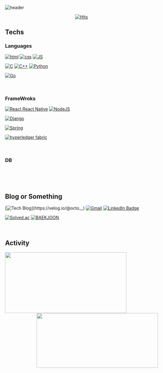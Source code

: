 

<!---
LEEBONGHAK/LEEBONGHAK is a ✨ special ✨ repository because its `README.md` (this file) appears on your GitHub profile.
You can click the Preview link to take a look at your changes.

- 👋 Hi, I’m @LEEBONGHAK
- 👀 I’m interested in ... blockchain, AR, VR, 3D Modeling, AI
- 🌱 I’m currently learning ... Python(django), C, HTML, CSS(SASS, tailwindCSS), JS(Vanilla JS, React JS), Redux
- 💞️ I’m looking to collaborate on ...
- 📫 How to reach me ... email

Here are some ideas to get you started:

- 🔭 I’m currently working on ...
- 🌱 I’m currently learning ...
- 👯 I’m looking to collaborate on ...
- 🤔 I’m looking for help with ...
- 💬 Ask me about ...
- 📫 How to reach me: ...
- 😄 Pronouns: ...
- ⚡ Fun fact: ...
--->

![header](https://capsule-render.vercel.app/api?type=waving&color=gradient&height=300&width=100%&section=header&text=LeeBongHak😀&fontSize=70)

<div align=center>
  
[![Hits](https://hits.seeyoufarm.com/api/count/incr/badge.svg?url=https%3A%2F%2Fgithub.com%2FLEEBONGHAK&count_bg=%2379C83D&title_bg=%23000000&icon=github.svg&icon_color=%23FFFFFF&title=today&edge_flat=true)](https://hits.seeyoufarm.com)  
  
</div>

## Techs

### Languages

[![html](https://img.shields.io/badge/Html-E34F26?style=flat-square&logo=Html5&logoColor=white)]() [![css](https://img.shields.io/badge/CSS-1572B6?style=flat-square&logo=CSS3&logoColor=white)]() [![JS](https://img.shields.io/badge/JavaScript-F7DF1E?style=flat-square&logo=JavaScript&logoColor=black)]()
<br>

[![C](https://img.shields.io/badge/C-1572B6?style=flat-square&logo=c&logoColor=white)]() [![C++](https://img.shields.io/badge/C++-1572B6?style=flat-square&logo=cplusplus&logoColor=white)]() [![Python](https://img.shields.io/badge/Python-1F4260?style=flat-square&logo=Python&logoColor=white)]()
<br>

[![Go](https://img.shields.io/badge/Go-007D9C?style=flat-square&logo=Go&logoColor=white)]()
<br><br><br>

### FrameWroks

[![React,React Native](https://img.shields.io/badge/React%20/%20ReactNative-61DAFB?style=flat-square&logo=React&logoColor=black)]() [![NodeJS](https://img.shields.io/badge/Node.js-339933?style=flat-square&logo=Node.js&logoColor=white)]()
<br>

[![Django](https://img.shields.io/badge/Django-0C4B33?style=flat-square&logo=Django&logoColor=white)]()
<br>

[![Spring](https://img.shields.io/badge/Spring-6DB33F?style=flat-square&logo=Spring&logoColor=white)]()
<br>

[![hyperledger fabric](https://img.shields.io/badge/HyperledgerFabric-000000?style=flat-square&logoColor=white)]()
<br><br><br>


### DB

<!-- [![MySQL](https://img.shields.io/badge/MySQL-4479A1?style=flat-square&logo=MySQL&logoColor=white)](https://github.com/Joowon0220/Spring_Weather) -->
<br><br><br>

## Blog or Something

[![Tech Blog](https://img.shields.io/badge/Velog-6DB33F?style=flat-square&logo=velog&logoColor=white&link=https://velog.io/@octo__)](https://velog.io/@octo__) [![Gmail](https://img.shields.io/badge/dlqhdgkr456@gmail.com-F80000?style=flat-square&logo=Gmail&logoColor=white)](mailto:one.dlqhdgkr456@gmail.com) [![LinkedIn Badge](http://img.shields.io/badge/-LinkedIn-0072b1?style=flat&logo=linkedin&link=https://www.linkedin.com/in/bonghaklee/)](https://www.linkedin.com/in/bonghaklee/)
<br>

[![Solved.ac](https://img.shields.io/badge/Solved.ac-6DB33F?style=flat-square&logoColor=white&&link=https://solved.ac/profile/octopus96)](https://solved.ac/profile/octopus96) [![BAEKJOON](https://img.shields.io/badge/BAEKJOON-000000?style=flat-square&logoColor=white&link=https://www.acmicpc.net/user/octopus96)](https://www.acmicpc.net/user/octopus96) 
<br><br><br>

## Activity
  
<p>
  <img align='left' src="https://github-readme-stats.vercel.app/api?username=LEEBONGHAK&theme=graywhite" height="200" width="400">
  <img align='right' src="http://mazassumnida.wtf/api/v2/generate_badge?boj=octopus96" height="180" width="400">
</p>

<br><br><br><br><br>

